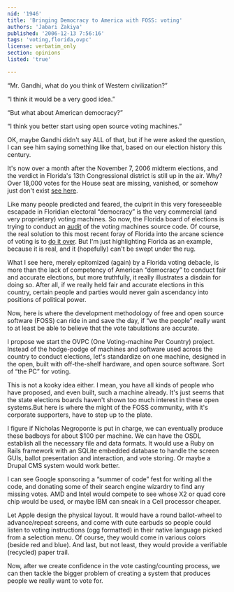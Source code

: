 ```yaml
---
nid: '1946'
title: 'Bringing Democracy to America with FOSS: voting'
authors: 'Jabari Zakiya'
published: '2006-12-13 7:56:16'
tags: 'voting,florida,ovpc'
license: verbatim_only
section: opinions
listed: 'true'

---
```

“Mr. Gandhi, what do you think of Western civilization?”

 “I think it would be a very good idea.”

“But what about American democracy?”

“I think you better start using open source voting machines.”

OK, maybe Gandhi didn't say ALL of that, but if he were asked the question, I can see him saying something like that, based on our election history this century.


<!--break-->


It's now over a month after the November 7, 2006 midterm elections, and the verdict in Florida's 13th Congressional district is still up in the air. Why? Over 18,000 votes for the House seat are missing, vanished, or somehow just don't exist [see here](http://www.ucimc.org/node/480).

Like many people predicted and feared, the culprit in this very foreseeable escapade in Floridian electoral “democracy” is the very commercial (and very proprietary) voting machines.  So now, the Florida board of elections is trying to conduct an [audit](http://moritzlaw.osu.edu/electionlaw/news/articles.php?ID=86) of the voting machines source code. Of course, the real solution to this most recent foray of Florida into the arcane science of voting is to [do it over](http://news.yahoo.com/s/ap/20061207/ap_on_el_ho/florida_election). But I'm just highlighting Florida as an example, because it is real, and it (hopefully) can't be swept under the rug.

What I see here, merely epitomized (again) by a Florida voting debacle, is more than the lack of competency of American “democracy” to conduct fair and accurate elections, but more truthfully, it really illustrates a disdain for doing so.  After all, if we really held fair and accurate elections in this country, certain people and parties would never gain ascendancy into positions of political power.

Now, here is where the development methodology of free and open source software (FOSS) can ride in and save the day, if “we the people” really want to at least be able to believe that the vote tabulations are accurate.

I propose we start the OVPC (One Voting-machine Per Country) project.  Instead of the hodge-podge of machines and software used across the country to conduct elections, let's standardize on one machine, designed in the open, built with off-the-shelf hardware, and open source software.  Sort of “the PC” for voting.

This is not a kooky idea either.  I mean, you have all kinds of people who have proposed, and even built, such a machine already.  It's just seems that the state elections boards haven't shown too much interest in these open systems.But here is where the might of the FOSS community, with it's corporate supporters, have to step up to the plate.

I figure if Nicholas Negroponte is put in charge, we can eventually produce these badboys for about $100 per machine.  We can have the OSDL establish all the necessary file and data formats.  It would use a Ruby on Rails framework with an SQLite embedded database to handle the screen GUIs, ballot presentation and interaction, and vote storing.  Or maybe a Drupal CMS system would work better.

I can see Google sponsoring a “summer of code” fest for writing all the code, and donating some of their search engine wizardry to find any missing votes.  AMD and Intel would compete to see whose X2 or quad core chip would be used, or maybe IBM can sneak in a Cell processor cheaper.

Let Apple design the physical layout. It would have a round ballot-wheel to advance/repeat screens, and come with cute earbuds so people could listen to voting instructions (ogg formatted) in their native language picked from a selection menu.  Of course, they would come in various colors (beside red and blue).  And last, but not least, they would provide a verifiable (recycled) paper trail.

Now, after we create confidence in the vote casting/counting process, we can then tackle the bigger problem of creating a system that produces people we really want to vote for.

